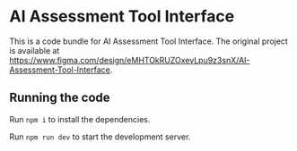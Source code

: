 
  # AI Assessment Tool Interface

  This is a code bundle for AI Assessment Tool Interface. The original project is available at https://www.figma.com/design/eMHTOkRUZOxevLpu9z3snX/AI-Assessment-Tool-Interface.

  ## Running the code

  Run `npm i` to install the dependencies.

  Run `npm run dev` to start the development server.
  